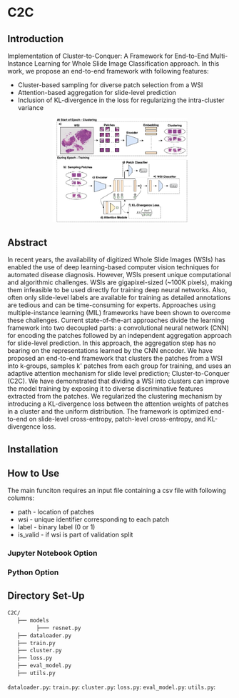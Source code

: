 # C2C

## Introduction

Implementation of Cluster-to-Conquer: A Framework for End-to-End Multi-Instance Learning for Whole Slide Image Classification approach. In this work, we propose an end-to-end framework with following features:
- Cluster-based sampling for diverse patch selection from a WSI
- Attention-based aggregation for slide-level prediction
- Inclusion of KL-divergence in the loss for regularizing the intra-cluster variance
    
<p align="center">
    <img src="docs/FlowChart_MIDL.png" width="60%"/>
</p>    
    
## Abstract

In recent years, the availability of digitized Whole Slide Images (WSIs) has enabled the use of deep learning-based computer vision techniques for automated disease diagnosis. However, WSIs present unique computational and algorithmic challenges. WSIs are gigapixel-sized (~100K pixels), making them infeasible to be used directly for training deep neural networks. Also, often only slide-level labels are available for training as detailed annotations are tedious and can be time-consuming for experts. Approaches using multiple-instance learning (MIL) frameworks have been shown to overcome these challenges. Current state-of-the-art approaches divide the learning framework into two decoupled parts: a convolutional neural network (CNN) for encoding the patches followed by an independent aggregation approach for slide-level prediction. In this approach, the aggregation step has no bearing on the representations learned by the CNN encoder. We have proposed an end-to-end framework that clusters the patches from a WSI into k-groups, samples k' patches from each group for training, and uses an adaptive attention mechanism for slide level prediction; Cluster-to-Conquer (C2C). We have demonstrated that dividing a WSI into clusters can improve the model training by exposing it to diverse discriminative features extracted from the patches. We regularized the clustering mechanism by introducing a KL-divergence loss between the attention weights of patches in a cluster and the uniform distribution. The framework is optimized end-to-end on slide-level cross-entropy, patch-level cross-entropy, and KL-divergence loss. 

## Installation

## How to Use

The main funciton requires an input file containing a csv file with following columns:
- path - location of patches
- wsi - unique identifier corresponding to each patch
- label - binary label (0 or 1)
- is_valid - if wsi is part of validation split

### Jupyter Notebook Option

### Python Option

## Directory Set-Up

```bash
C2C/
   ├── models
         ├─── resnet.py
   ├── dataloader.py
   ├── train.py
   ├── cluster.py
   ├── loss.py
   ├── eval_model.py
   ├── utils.py

```
`dataloader.py`: 
`train.py`: 
`cluster.py`: 
`loss.py`: 
`eval_model.py`: 
`utils.py`: 

